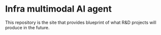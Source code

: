 # Infra multimodal AI agent
This repository is the site that provides blueprint of what R&D projects will produce in the future.


